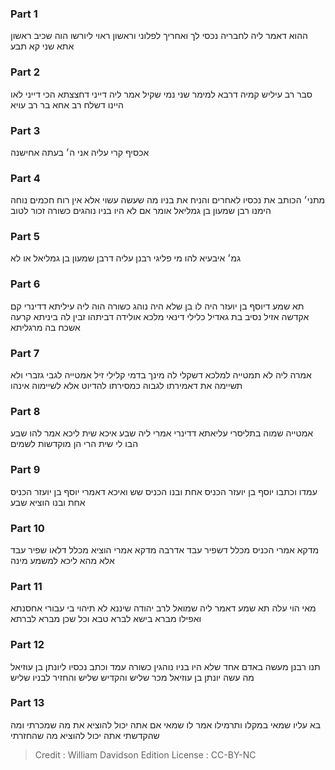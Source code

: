 
### Part 1
ההוא דאמר ליה לחבריה נכסי לך ואחריך לפלוני וראשון ראוי ליורשו הוה שכיב ראשון אתא שני קא תבע

### Part 2
סבר רב עיליש קמיה דרבא למימר שני נמי שקיל אמר ליה דייני דחצצתא הכי דייני לאו היינו דשלח רב אחא בר רב עויא

### Part 3
אכסיף קרי עליה אני ה׳ בעתה אחישנה

### Part 4
מתני׳ הכותב את נכסיו לאחרים והניח את בניו מה שעשה עשוי אלא אין רוח חכמים נוחה הימנו רבן שמעון בן גמליאל אומר אם לא היו בניו נוהגים כשורה זכור לטוב

### Part 5
גמ׳ איבעיא להו מי פליגי רבנן עליה דרבן שמעון בן גמליאל או לא

### Part 6
תא שמע דיוסף בן יועזר היה לו בן שלא היה נוהג כשורה הוה ליה עיליתא דדינרי קם אקדשה אזיל נסיב בת גאדיל כלילי דינאי מלכא אולידה דביתהו זבין לה ביניתא קרעה אשכח בה מרגליתא

### Part 7
אמרה ליה לא תמטייה למלכא דשקלי לה מינך בדמי קלילי זיל אמטייה לגבי גזברי ולא תשיימה את דאמירתו לגבוה כמסירתו להדיוט אלא לשיימוה אינהו

### Part 8
אמטייה שמוה בתליסרי עליאתא דדינרי אמרי ליה שבע איכא שית ליכא אמר להו שבע הבו לי שית הרי הן מוקדשות לשמים

### Part 9
עמדו וכתבו יוסף בן יועזר הכניס אחת ובנו הכניס שש ואיכא דאמרי יוסף בן יועזר הכניס אחת ובנו הוציא שבע

### Part 10
מדקא אמרי הכניס מכלל דשפיר עבד אדרבה מדקא אמרי הוציא מכלל דלאו שפיר עבד אלא מהא ליכא למשמע מינה

### Part 11
מאי הוי עלה תא שמע דאמר ליה שמואל לרב יהודה שיננא לא תיהוי בי עבורי אחסנתא ואפילו מברא בישא לברא טבא וכל שכן מברא לברתא

### Part 12
תנו רבנן מעשה באדם אחד שלא היו בניו נוהגין כשורה עמד וכתב נכסיו ליונתן בן עוזיאל מה עשה יונתן בן עוזיאל מכר שליש והקדיש שליש והחזיר לבניו שליש

### Part 13
בא עליו שמאי במקלו ותרמילו אמר לו שמאי אם אתה יכול להוציא את מה שמכרתי ומה שהקדשתי אתה יכול להוציא מה שהחזרתי

>Credit : William Davidson Edition
>License : CC-BY-NC